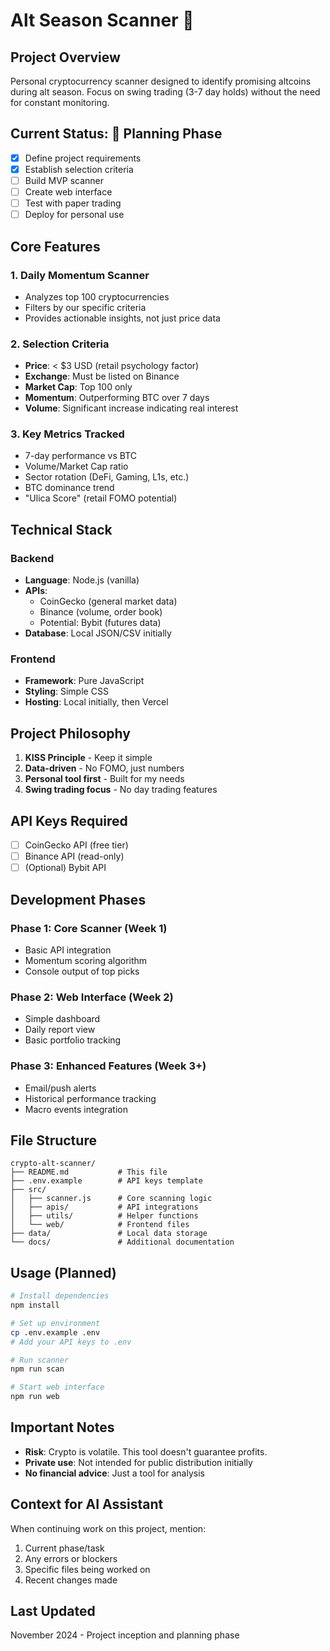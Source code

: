 # Alt Season Scanner 🚀

## Project Overview
Personal cryptocurrency scanner designed to identify promising altcoins during alt season. Focus on swing trading (3-7 day holds) without the need for constant monitoring.

## Current Status: 🔨 Planning Phase
- [x] Define project requirements
- [x] Establish selection criteria
- [ ] Build MVP scanner
- [ ] Create web interface
- [ ] Test with paper trading
- [ ] Deploy for personal use

## Core Features

### 1. Daily Momentum Scanner
- Analyzes top 100 cryptocurrencies
- Filters by our specific criteria
- Provides actionable insights, not just price data

### 2. Selection Criteria
- **Price**: < $3 USD (retail psychology factor)
- **Exchange**: Must be listed on Binance
- **Market Cap**: Top 100 only
- **Momentum**: Outperforming BTC over 7 days
- **Volume**: Significant increase indicating real interest

### 3. Key Metrics Tracked
- 7-day performance vs BTC
- Volume/Market Cap ratio
- Sector rotation (DeFi, Gaming, L1s, etc.)
- BTC dominance trend
- "Ulica Score" (retail FOMO potential)

## Technical Stack

### Backend
- **Language**: Node.js (vanilla)
- **APIs**: 
  - CoinGecko (general market data)
  - Binance (volume, order book)
  - Potential: Bybit (futures data)
- **Database**: Local JSON/CSV initially

### Frontend
- **Framework**: Pure JavaScript 
- **Styling**: Simple CSS
- **Hosting**: Local initially, then Vercel

## Project Philosophy
1. **KISS Principle** - Keep it simple
2. **Data-driven** - No FOMO, just numbers
3. **Personal tool first** - Built for my needs
4. **Swing trading focus** - No day trading features

## API Keys Required
- [ ] CoinGecko API (free tier)
- [ ] Binance API (read-only)
- [ ] (Optional) Bybit API

## Development Phases

### Phase 1: Core Scanner (Week 1)
- Basic API integration
- Momentum scoring algorithm
- Console output of top picks

### Phase 2: Web Interface (Week 2)
- Simple dashboard
- Daily report view
- Basic portfolio tracking

### Phase 3: Enhanced Features (Week 3+)
- Email/push alerts
- Historical performance tracking
- Macro events integration

## File Structure
```
crypto-alt-scanner/
├── README.md           # This file
├── .env.example        # API keys template
├── src/
│   ├── scanner.js      # Core scanning logic
│   ├── apis/           # API integrations
│   ├── utils/          # Helper functions
│   └── web/            # Frontend files
├── data/               # Local data storage
└── docs/               # Additional documentation
```

## Usage (Planned)
```bash
# Install dependencies
npm install

# Set up environment
cp .env.example .env
# Add your API keys to .env

# Run scanner
npm run scan

# Start web interface
npm run web
```

## Important Notes
- **Risk**: Crypto is volatile. This tool doesn't guarantee profits.
- **Private use**: Not intended for public distribution initially
- **No financial advice**: Just a tool for analysis

## Context for AI Assistant
When continuing work on this project, mention:
1. Current phase/task
2. Any errors or blockers
3. Specific files being worked on
4. Recent changes made

## Last Updated
November 2024 - Project inception and planning phase